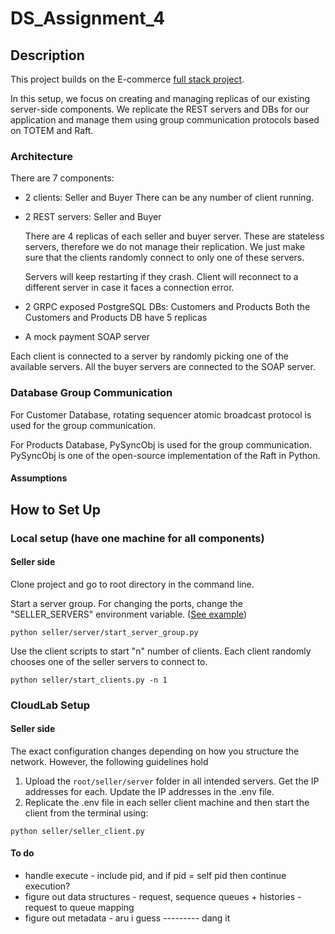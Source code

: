 # DS_Assignment_4

## Description
This project builds on the E-commerce [full stack project](https://github.com/gritsiem/DS_Assignment_2).

In this setup, we focus on creating and managing replicas of our existing server-side components. We replicate the REST servers and DBs for our application and manage them using group communication protocols based on TOTEM and Raft.
### Architecture
There are 7 components: 
- 2 clients: Seller and Buyer
    There can be any number of client running.
- 2 REST servers: Seller and Buyer 

    There are 4 replicas of each seller and buyer server. These are stateless servers, therefore we do not manage their replication. We just make sure that the clients randomly connect to only one of these servers.

    Servers will keep restarting if they crash. Client will reconnect to a different server in case it faces a connection error.  
- 2 GRPC exposed PostgreSQL DBs: Customers and Products
  Both the Customers and Products DB have 5 replicas
- A mock payment SOAP server

Each client is connected to a server by randomly picking one of the available servers. All the buyer servers are connected to the SOAP server.  

### Database Group Communication
For Customer Database, rotating sequencer atomic broadcast protocol is used for the group communication. 

For Products Database, PySyncObj is used for the group communication. PySyncObj is one of the open-source implementation of the Raft in Python.  
#### Assumptions

## How to Set Up 
### Local setup (have one machine for all components)
#### Seller side
Clone project and go to root directory in the command line.

Start a server group. For changing the ports, change the "SELLER_SERVERS" environment variable. ([See example](./dotenv_example.txt))
```
python seller/server/start_server_group.py
```
Use the client scripts to start "n" number of clients. Each client randomly chooses one of the seller servers to connect to.
```
python seller/start_clients.py -n 1
```

### CloudLab Setup
#### Seller side
The exact configuration changes depending on how you structure the network. However, the following guidelines hold
1. Upload the ```root/seller/server``` folder in all intended servers. Get the IP addresses for each. Update the IP addresses in the .env file.
2. Replicate the .env file in each seller client machine and then start the client from the terminal using:
```
python seller/seller_client.py
```


#### To do
- handle execute - include pid, and if pid = self pid then continue execution?
- figure out data structures - request, sequence queues + histories - request to queue mapping
- figure out metadata - aru i guess --------- dang it
